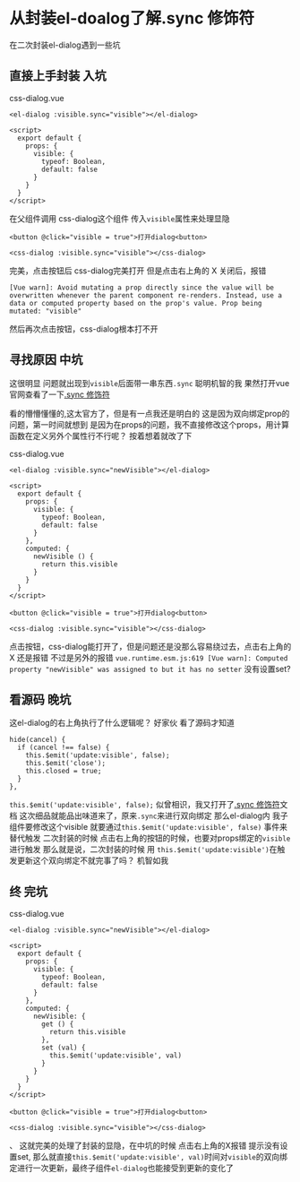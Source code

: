 # 从封装el-doalog了解.sync 修饰符

在二次封装el-dialog遇到一些坑

## 直接上手封装 入坑

css-dialog.vue
```
<el-dialog :visible.sync="visible"></el-dialog>

<script>
  export default {
    props: {
      visible: {
        typeof: Boolean,
        default: false
      }
    }
  }
</script>
```

在父组件调用 css-dialog这个组件 传入`visible`属性来处理显隐

```
<button @click="visible = true">打开dialog<button>

<css-dialog :visible.sync="visible"></css-dialog>
```

完美，点击按钮后 css-dialog完美打开 
但是点击右上角的 X 关闭后，报错
```
[Vue warn]: Avoid mutating a prop directly since the value will be overwritten whenever the parent component re-renders. Instead, use a data or computed property based on the prop's value. Prop being mutated: "visible"
```

然后再次点击按钮，css-dialog根本打不开

## 寻找原因 中坑

这很明显 问题就出现到`visible`后面带一串东西`.sync` 聪明机智的我 果然打开vue官网查看了一下[.sync 修饰符](https://cn.vuejs.org/v2/guide/components-custom-events.html#sync-%E4%BF%AE%E9%A5%B0%E7%AC%A6)

看的懵懵懂懂的,这太官方了，但是有一点我还是明白的 这是因为双向绑定prop的问题，第一时间就想到 是因为在props的问题，我不直接修改这个props，用计算函数在定义另外个属性行不行呢？
按着想着就改了下 

css-dialog.vue
```
<el-dialog :visible.sync="newVisible"></el-dialog>

<script>
  export default {
    props: {
      visible: {
        typeof: Boolean,
        default: false
      }
    },
    computed: {
      newVisible () {
        return this.visible
      }
    }
  }
</script>
```


```
<button @click="visible = true">打开dialog<button>

<css-dialog :visible.sync="visible"></css-dialog>
```

点击按钮，css-dialog能打开了，但是问题还是没那么容易绕过去，点击右上角的X 还是报错
不过是另外的报错 
`vue.runtime.esm.js:619 [Vue warn]: Computed property "newVisible" was assigned to but it has no setter`
没有设置set? 
## 看源码 晚坑

这el-dialog的右上角执行了什么逻辑呢？ 好家伙 看了源码才知道
```
hide(cancel) {
  if (cancel !== false) {
    this.$emit('update:visible', false);
    this.$emit('close');
    this.closed = true;
  }
},
```
`this.$emit('update:visible', false);` 似曾相识，我又打开了[.sync 修饰符](https://cn.vuejs.org/v2/guide/components-custom-events.html#sync-%E4%BF%AE%E9%A5%B0%E7%AC%A6)文档
这次细品就能品出味道来了，原来`.sync`来进行双向绑定 那么el-dialog内 我子组件要修改这个visible 就要通过`this.$emit('update:visible', false)` 事件来替代触发
二次封装的时候 点击右上角的按钮的时候，也要对props绑定的`visible`进行触发 
那么就是说，二次封装的时候 用 `this.$emit('update:visible')`在触发更新这个双向绑定不就完事了吗？ 机智如我

## 终 完坑

css-dialog.vue
```
<el-dialog :visible.sync="newVisible"></el-dialog>

<script>
  export default {
    props: {
      visible: {
        typeof: Boolean,
        default: false
      }
    },
    computed: {
      newVisible: {
        get () {
          return this.visible
        },
        set (val) {
          this.$emit('update:visible', val)
        }
      }
    }
  }
</script>
```


```
<button @click="visible = true">打开dialog<button>

<css-dialog :visible.sync="visible"></css-dialog>
```
、
这就完美的处理了封装的显隐，在中坑的时候 点击右上角的X报错 提示没有设置set, 那么就直接`this.$emit('update:visible', val)`时间对`visible`的双向绑定进行一次更新，最终子组件`el-dialog`也能接受到更新的变化了

